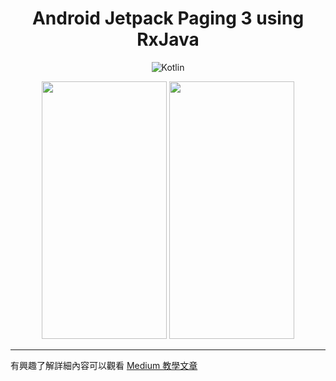 # <div align="center" >Android Jetpack Paging 3 using RxJava</div>

<div align="center">

![Kotlin](https://img.shields.io/badge/Kotlin-Language-purple?logo=Kotlin)
<br />
</div>

<div align="center">
<img src="docs/paging1.gif" width="200" height="412"/>
<img src="docs/paging2.gif" width="200" height="412"/>
</div>

***

有興趣了解詳細內容可以觀看 [Medium 教學文章](https://medium.com/@rogerchang7904/android-jetpack-paging-3-using-rxjava-910bfd937d14)

